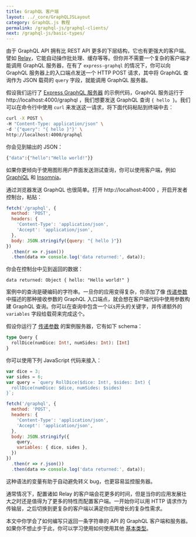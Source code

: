```yaml
---
title: GraphQL 客户端
layout: ../_core/GraphQLJSLayout
category: GraphQL.js 教程
permalink: /graphql-js/graphql-clients/
next: /graphql-js/basic-types/
---
```


由于 GraphQL API 拥有比 REST API 更多的下层结构，它也有更强大的客户端。譬如 [Relay](https://facebook.github.io/relay/)，它能自动操作批处理、缓存等等。但你并不需要一个复杂的客户端才能调用 GraphQL 服务器，在有了 `express-graphql` 的情况下，你可以向 GraphQL 服务器上的入口端点发送一个 HTTP POST 请求，其中将 GraphQL 查询作为 JSON 载荷的 `query` 字段，就能调用 GraphQL 服务器。

假设我们运行了 [Express GraphQL 服务器](/graphql-js/running-an-express-graphql-server/) 的示例代码，GraphQL 服务运行于 http://localhost:4000/graphql ，我们想要发送 GraphQL 查询 `{ hello }`。我们可以在命令行中使用 `curl` 来发送这一请求，将下面代码粘贴到终端中去：

```bash
curl -X POST \
-H "Content-Type: application/json" \
-d '{"query": "{ hello }"}' \
http://localhost:4000/graphql
```

你会见到输出的 JSON：

```bash
{"data":{"hello":"Hello world!"}}
```

如果你更倾向于使用图形用户界面发送测试查询，你可以使用客户端，例如 [GraphiQL](https://github.com/graphql/graphiql) 和 [Insomnia](https://github.com/getinsomnia/insomnia)。

通过浏览器发送 GraphQL 也很简单。打开 http://localhost:4000 ，开启开发者控制台，粘贴：

```javascript
fetch('/graphql', {
  method: 'POST',
  headers: {
    'Content-Type': 'application/json',
    'Accept': 'application/json',
  },
  body: JSON.stringify({query: "{ hello }"})
})
  .then(r => r.json())
  .then(data => console.log('data returned:', data));
```

你会在控制台中见到返回的数据：

```
data returned: Object { hello: "Hello world!" }
```

案例中的查询是硬编码的字符串。一旦你的应用变得复杂，你添加了像 [传递参数](/graphql-js/passing-arguments/) 中描述的那种接收参数的 GraphQL 入口端点，就会想在客户端代码中使用参数构建 GraphQL 查询。你可以在查询中包含一个以`$`开头的关键字，并传递额外的 `variables` 字段给载荷来完成这个。

假设你运行了 [传递参数](/graphql-js/passing-arguments/) 的案例服务器，它有如下 schema：

```graphql
type Query {
  rollDice(numDice: Int!, numSides: Int): [Int]
}
```

你可以使用下列 JavaScript 代码来接入：

```javascript
var dice = 3;
var sides = 6;
var query = `query RollDice($dice: Int!, $sides: Int) {
  rollDice(numDice: $dice, numSides: $sides)
}`;

fetch('/graphql', {
  method: 'POST',
  headers: {
    'Content-Type': 'application/json',
    'Accept': 'application/json',
  },
  body: JSON.stringify({
    query,
    variables: { dice, sides },
  })
})
  .then(r => r.json())
  .then(data => console.log('data returned:', data));
```

这种语法的变量有助于自动避免转义 bug，也更容易监控服务器。

通常情况下，配置诸如 Relay 的客户端会花更多的时间，但是当你的应用发展壮大之时还是值得为了更多的特性而配置客户端。一开始你可以用 HTTP 请求作为传输层，之后切换到更复杂的客户端以满足你应用增长的复杂性需求。

本文中你学会了如何编写只返回一条字符串的 API 的 GraphQL 客户端和服务器。如果你不想止步于此，你可以学习使用如何使用其他 [基本类型](/graphql-js/basic-types/)。
